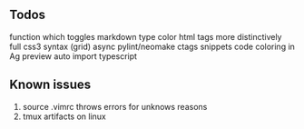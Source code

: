 ## Todos

function which toggles markdown type
color html tags more distinctively
full css3 syntax (grid)
async pylint/neomake
ctags
snippets
code coloring in Ag preview
auto import typescript

## Known issues

1. source .vimrc throws errors for unknows reasons
3. tmux artifacts on linux

